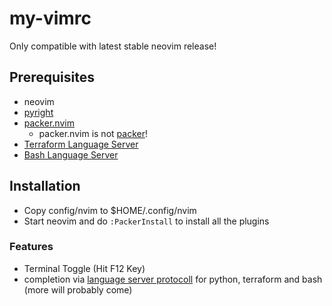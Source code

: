 # my-vimrc

Only compatible with latest stable neovim release!

## Prerequisites

- neovim
- [pyright](https://github.com/microsoft/pyright)
- [packer.nvim](https://github.com/wbthomason/packer.nvim)
  - packer.nvim is not [packer](https://www.packer.io/)!
- [Terraform Language Server](https://github.com/hashicorp/terraform-ls.git)
- [Bash Language Server](https://github.com/bash-lsp/bash-language-server)

## Installation

- Copy config/nvim to $HOME/.config/nvim
- Start neovim and do `:PackerInstall` to install all the plugins

### Features

- Terminal Toggle (Hit F12 Key)
- completion via [language server protocoll](https://microsoft.github.io/language-server-protocol/) for python, terraform and bash (more will probably come)
